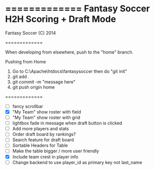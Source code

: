 =============
Fantasy Soccer H2H Scoring + Draft Mode
=============

Fantasy Soccer (C) 2014

=============

When developing from elsewhere, push to the "home" branch. 

Pushing from Home
1. Go to C:\Apache\htdocs\fantasysoccer then do "git init"
2. git add . 
3. git commit -m "message here"
4. git push origin home

=============
- [ ] fancy scrollbar
- [x] "My Team" show roster with field
- [ ] "My Team" show roster with grid
- [ ] lightbox fade in message when draft button is clicked
- [ ] Add more players and stats
- [ ] Order draft board by rankings?
- [ ] Search feature for draft board
- [ ] Sortable Headers for Table
- [ ] Make the table bigger / more user friendly
- [x] Include team crest in player info
- [ ] Change backend to use player_id as primary key not last_name